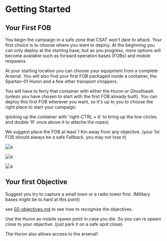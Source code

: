 # Getting Started

## Your First FOB
You begin the campaign in a safe zone that CSAT won't dare to attack. Your first choice is to choose where you want to deploy. At the beginning you can only deploy at the starting base, but as you progress, more options will become available such as forward operation bases (FOBs) and mobile respawns.

At your starting location you can choose your equipment from a complete Arsenal. You will also find your first FOB packaged inside a container, the Spartan-01 Huron and a few other transport choppers.

You will have to ferry that container with either the Huron or Ghosthawk (unless you have chosen to start with the first FOB already built). You can deploy this first FOB wherever you want, so it's up to you to choose the right place to start your campaign.

(picking up the container with 'right-CTRL + b' to bring up the tow circles and double 'R' once above it to attache the ropes)

We suggest place the FOB at least 1 Km away from any objective. (your 1st FOB should always be a safe Fallback. you may not lose it)

![a](http://vignette3.wikia.nocookie.net/greuh-liberation/images/6/6e/Fob.jpg/revision/latest/scale-to-width-down/220?cb=20150922201439)

![a](http://vignette1.wikia.nocookie.net/greuh-liberation/images/3/3c/2015-09-26_00001.jpg/revision/latest/scale-to-width-down/600?cb=20150926112330)

![a](http://vignette3.wikia.nocookie.net/greuh-liberation/images/5/5a/2015-09-26_00002.jpg/revision/latest/scale-to-width-down/600?cb=20150926112442)

## Your first Objective
Suggest you try to capture a small town or a radio tower first. (Military bases might be to hard at this point)

see [02-objectives.md](02-objectives.md) to see how to recognize the objectives.

Use the Huron as mobile spawn point in case you die. So you can re spawn close to your objective. (just park it on a safe spot close)

The Huron also allows access to the arsenal!